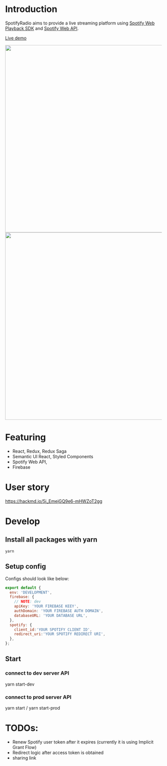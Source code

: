 # Introduction
SpotifyRadio aims to provide a live streaming platform using [Spotify Web Playback SDK](https://developer.spotify.com/documentation/web-playback-sdk/reference/) and [Spotify Web API](https://developer.spotify.com/documentation/web-api/reference/).

[Live demo](https://secure-spire-91250.herokuapp.com/)

<img src="https://i.imgur.com/5kgeKs5.png" width="600">
<img src="https://i.imgur.com/QpZJVN9.png" width="600">

# Featuring
- React, Redux, Redux Saga
- Semantic UI React, Styled Components
- Spotify Web API, 
- Firebase

# User story
https://hackmd.io/5j_EmejGQ9e6-mHWZoT2gg

# Develop
## Install all packages with yarn
```
yarn
```
## Setup config
Configs should look like below:
```javascript
export default {
  env: 'DEVELOPMENT',
  firebase: {
    // NOTE: dev
    apiKey: 'YOUR FIREBASE KEEY',
    authDomain: 'YOUR FIREBASE AUTH DOMAIN',
    databaseURL: 'YOUR DATABASE URL',
  },
  spotify: {
    client_id:'YOUR SPOTIFY CLIENT ID',
    redirect_uri:'YOUR SPOTIFY REDIRECT URI',
  },
};
```

## Start
### connect to dev server API
yarn start-dev

### connect to prod server API
yarn start / yarn start-prod


# TODOs:
- Renew Spotify user token after it expires (currently it is using Implicit Grant Flow)
- Redirect logic after access token is obtained
- sharing link
